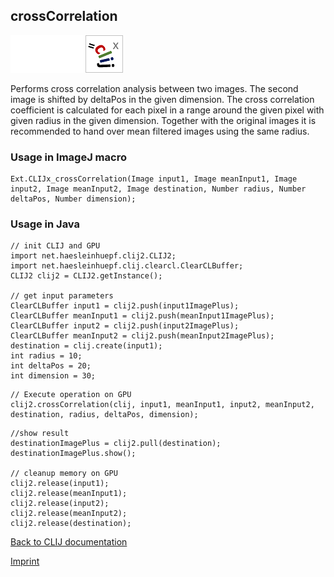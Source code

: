 ## crossCorrelation
<img src="images/mini_empty_logo.png"/><img src="images/mini_empty_logo.png"/><img src="images/mini_clijx_logo.png"/>

Performs cross correlation analysis between two images. The second image is shifted by deltaPos in the given dimension. The cross correlation coefficient is calculated for each pixel in a range around the given pixel with given radius in the given dimension. Together with the original images it is recommended to hand over mean filtered images using the same radius.  

### Usage in ImageJ macro
```
Ext.CLIJx_crossCorrelation(Image input1, Image meanInput1, Image input2, Image meanInput2, Image destination, Number radius, Number deltaPos, Number dimension);
```


### Usage in Java
```
// init CLIJ and GPU
import net.haesleinhuepf.clij2.CLIJ2;
import net.haesleinhuepf.clij.clearcl.ClearCLBuffer;
CLIJ2 clij2 = CLIJ2.getInstance();

// get input parameters
ClearCLBuffer input1 = clij2.push(input1ImagePlus);
ClearCLBuffer meanInput1 = clij2.push(meanInput1ImagePlus);
ClearCLBuffer input2 = clij2.push(input2ImagePlus);
ClearCLBuffer meanInput2 = clij2.push(meanInput2ImagePlus);
destination = clij.create(input1);
int radius = 10;
int deltaPos = 20;
int dimension = 30;
```

```
// Execute operation on GPU
clij2.crossCorrelation(clij, input1, meanInput1, input2, meanInput2, destination, radius, deltaPos, dimension);
```

```
//show result
destinationImagePlus = clij2.pull(destination);
destinationImagePlus.show();

// cleanup memory on GPU
clij2.release(input1);
clij2.release(meanInput1);
clij2.release(input2);
clij2.release(meanInput2);
clij2.release(destination);
```


[Back to CLIJ documentation](https://clij.github.io/)

[Imprint](https://clij.github.io/imprint)
